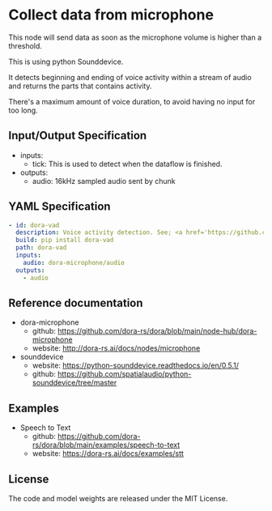 # Collect data from microphone

This node will send data as soon as the microphone volume is higher than a threshold.

This is using python Sounddevice.

It detects beginning and ending of voice activity within a stream of audio and returns the parts that contains activity.

There's a maximum amount of voice duration, to avoid having no input for too long.

## Input/Output Specification

- inputs:
  - tick: This is used to detect when the dataflow is finished.
- outputs:
  - audio: 16kHz sampled audio sent by chunk

## YAML Specification

```yaml
- id: dora-vad
  description: Voice activity detection. See; <a href='https://github.com/snakers4/silero-vad'>sidero</a>
  build: pip install dora-vad
  path: dora-vad
  inputs:
    audio: dora-microphone/audio
  outputs:
    - audio
```

## Reference documentation

- dora-microphone
  - github: https://github.com/dora-rs/dora/blob/main/node-hub/dora-microphone
  - website: http://dora-rs.ai/docs/nodes/microphone
- sounddevice
  - website: https://python-sounddevice.readthedocs.io/en/0.5.1/
  - github: https://github.com/spatialaudio/python-sounddevice/tree/master

## Examples

- Speech to Text
  - github: https://github.com/dora-rs/dora/blob/main/examples/speech-to-text
  - website: https://dora-rs.ai/docs/examples/stt

## License

The code and model weights are released under the MIT License.
